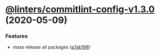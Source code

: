 # [@linters/commitlint-config-v1.3.0](https://github.com/developer239/linters/compare/@linters/commitlint-config-v1.2.0...@linters/commitlint-config-v1.3.0) (2020-05-09)


### Features

* mass release all packages ([a7ab198](https://github.com/developer239/linters/commit/a7ab198fe829a1621f9dcb6c4adf04d406331b9e))
